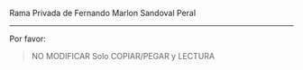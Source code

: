 Rama Privada de Fernando Marlon Sandoval Peral

-----

Por favor:
> NO MODIFICAR
> Solo COPIAR/PEGAR y LECTURA